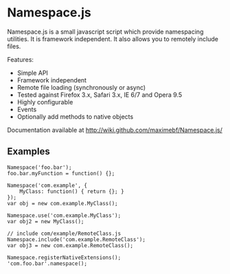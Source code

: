 # Namespace.js

Namespace.js is a small javascript script which provide namespacing utilities. 
It is framework independent. It also allows you to remotely include files.

Features:

 *  Simple API
 *  Framework independent
 *  Remote file loading (synchronously or async)
 *  Tested against Firefox 3.x, Safari 3.x, IE 6/7 and Opera 9.5
 *  Highly configurable
 *  Events
 *  Optionally add methods to native objects

Documentation available at http://wiki.github.com/maximebf/Namespace.js/

## Examples

    Namespace('foo.bar');
    foo.bar.myFunction = function() {};
    
    Namespace('com.example', {
        MyClass: function() { return {}; }
    });
    var obj = new com.example.MyClass();
    
    Namespace.use('com.example.MyClass');
    var obj2 = new MyClass();
    
    // include com/example/RemoteClass.js
    Namespace.include('com.example.RemoteClass');
    var obj3 = new com.example.RemoteClass();
    
    Namespace.registerNativeExtensions();
    'com.foo.bar'.namespace();
